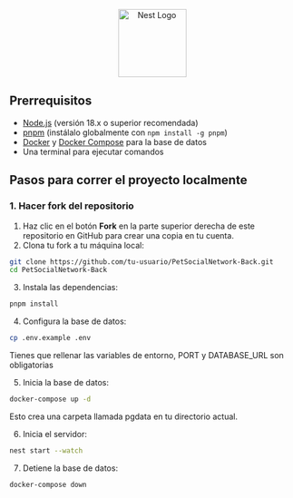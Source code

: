 <p align="center">
  <a href="http://nestjs.com/" target="blank"><img src="https://nestjs.com/img/logo-small.svg" width="120" alt="Nest Logo" /></a>
</p>

[circleci-image]: https://img.shields.io/circleci/build/github/nestjs/nest/master?token=abc123def456
[circleci-url]: https://circleci.com/gh/nestjs/nest

## Prerrequisitos

- [Node.js](https://nodejs.org/) (versión 18.x o superior recomendada)
- [pnpm](https://pnpm.io/) (instálalo globalmente con `npm install -g pnpm`)
- [Docker](https://www.docker.com/) y [Docker Compose](https://docs.docker.com/compose/) para la base de datos
- Una terminal para ejecutar comandos

## Pasos para correr el proyecto localmente

### 1. Hacer fork del repositorio

1. Haz clic en el botón **Fork** en la parte superior derecha de este repositorio en GitHub para crear una copia en tu cuenta.
2. Clona tu fork a tu máquina local:
```bash
git clone https://github.com/tu-usuario/PetSocialNetwork-Back.git
cd PetSocialNetwork-Back
```
3. Instala las dependencias:
```bash
pnpm install
```
4. Configura la base de datos:
```bash
cp .env.example .env
```
Tienes que rellenar las variables de entorno, PORT y DATABASE_URL son obligatorias

5. Inicia la base de datos:
```bash
docker-compose up -d
```
Esto crea una carpeta llamada pgdata en tu directorio actual.

6. Inicia el servidor:
```bash
nest start --watch
```
7. Detiene la base de datos:
```bash
docker-compose down
```
